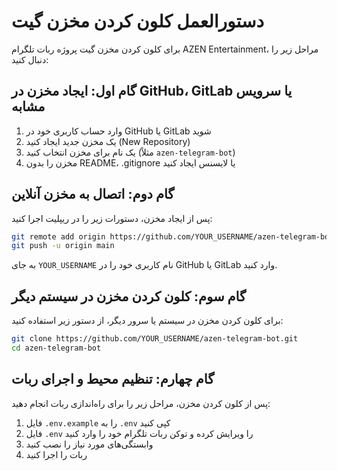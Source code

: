# دستورالعمل کلون کردن مخزن گیت

برای کلون کردن مخزن گیت پروژه ربات تلگرام AZEN Entertainment، مراحل زیر را دنبال کنید:

## گام اول: ایجاد مخزن در GitHub، GitLab یا سرویس مشابه

1. وارد حساب کاربری خود در GitHub یا GitLab شوید
2. یک مخزن جدید ایجاد کنید (New Repository)
3. یک نام برای مخزن انتخاب کنید (مثلاً `azen-telegram-bot`)
4. مخزن را بدون README، .gitignore یا لایسنس ایجاد کنید

## گام دوم: اتصال به مخزن آنلاین

پس از ایجاد مخزن، دستورات زیر را در ریپلیت اجرا کنید:

```bash
git remote add origin https://github.com/YOUR_USERNAME/azen-telegram-bot.git
git push -u origin main
```

به جای `YOUR_USERNAME` نام کاربری خود را در GitHub یا GitLab وارد کنید.

## گام سوم: کلون کردن مخزن در سیستم دیگر

برای کلون کردن مخزن در سیستم یا سرور دیگر، از دستور زیر استفاده کنید:

```bash
git clone https://github.com/YOUR_USERNAME/azen-telegram-bot.git
cd azen-telegram-bot
```

## گام چهارم: تنظیم محیط و اجرای ربات

پس از کلون کردن مخزن، مراحل زیر را برای راه‌اندازی ربات انجام دهید:

1. فایل `.env.example` را به `.env` کپی کنید
2. فایل `.env` را ویرایش کرده و توکن ربات تلگرام خود را وارد کنید
3. وابستگی‌های مورد نیاز را نصب کنید
4. ربات را اجرا کنید
